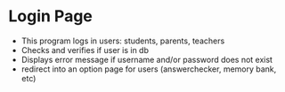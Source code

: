# Login Page

- This program logs in users: students, parents, teachers
- Checks and verifies if user is in db 
- Displays error message if username and/or password does not exist
- redirect into an option page for users (answerchecker, memory bank, etc)